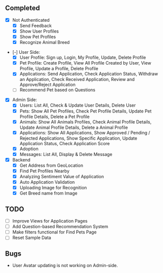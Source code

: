 ## **Completed**

-   [x] Not Authenticated
    -   [x] Send Feedback
    -   [x] Show User Profiles
    -   [x] Show Pet Profiles
    -   [x] Recognize Animal Breed
-   [-] User Side:
    -   [x] User Profile: Sign up, Login, My Profile, Update, Delete Profile
    -   [x] Pet Profile: Create Profile, View All Profile Created by User, View Profile, Update a Profile, Delete Profile
    -   [x] Applications: Send Application, Check Application Status, Withdraw an Application, Check Received Application, Review and Approve/Reject Application
    -   [ ] Recommend Pet based on Questions
-   [x] Admin Side:
    -   [x] Users: List All, Check & Update User Details, Delete User
    -   [x] Pets: Show All Pet Profiles, Check Pet Profile Details, Update Pet Profile Details, Delete a Pet Profile
    -   [x] Animals: Show All Animals Profiles, Check Animal Profile Details, Update Animal Profile Details, Delete a Animal Profile
    -   [x] Applications: Show All Applications, Show Approved / Pending / Rejected Applications, Show Specific Application, Update Application Status, Check Application Score
    -   [x] Adoption
    -   [x] Messages: List All, Display & Delete Message
-   [x] Backend
    -   [x] Get Address from GeoLocation
    -   [x] Find Pet Profiles Nearby
    -   [x] Analyzing Sentiment Value of Application
    -   [x] Auto Application Validation
    -   [x] Uploading Image for Recognition
    -   [x] Get Breed name from Image

## **TODO**

-   [ ] Improve Views for Application Pages
-   [ ] Add Question-based Recommendation System
-   [ ] Make filters functional for Find Pets Page
-   [ ] Reset Sample Data

## **Bugs**

-   User Avatar updating is not working on Admin-side.
